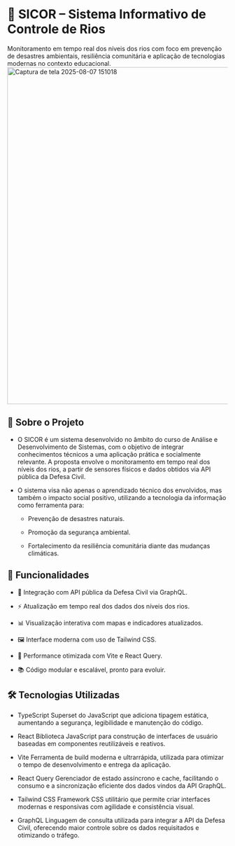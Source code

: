 # 🌊 SICOR – Sistema Informativo de Controle de Rios
Monitoramento em tempo real dos níveis dos rios com foco em prevenção de desastres ambientais, resiliência comunitária e aplicação de tecnologias modernas no contexto educacional.
<img width="1733" height="770" alt="Captura de tela 2025-08-07 151018" src="https://github.com/user-attachments/assets/deffa8a0-c870-4322-adc0-828c8a3fc51b" />

## 📘 Sobre o Projeto
- O SICOR é um sistema desenvolvido no âmbito do curso de Análise e Desenvolvimento de Sistemas, com o objetivo de integrar conhecimentos técnicos a uma aplicação prática e socialmente relevante. A proposta envolve o monitoramento em tempo real dos níveis dos rios, a partir de sensores físicos e dados obtidos via API pública da Defesa Civil.

- O sistema visa não apenas o aprendizado técnico dos envolvidos, mas também o impacto social positivo, utilizando a tecnologia da informação como ferramenta para:

    - Prevenção de desastres naturais.

    - Promoção da segurança ambiental.

    - Fortalecimento da resiliência comunitária diante das mudanças climáticas.

## 🧠 Funcionalidades
 - 📡 Integração com API pública da Defesa Civil via GraphQL.

 - ⚡ Atualização em tempo real dos dados dos níveis dos rios.

 - 📊 Visualização interativa com mapas e indicadores atualizados.

 - 🖼️ Interface moderna com uso de Tailwind CSS.

 - 🚀 Performance otimizada com Vite e React Query.

 - 📚 Código modular e escalável, pronto para evoluir.

## 🛠️ Tecnologias Utilizadas
 - TypeScript
Superset do JavaScript que adiciona tipagem estática, aumentando a segurança, legibilidade e manutenção do código.

 - React
Biblioteca JavaScript para construção de interfaces de usuário baseadas em componentes reutilizáveis e reativos.

 - Vite
Ferramenta de build moderna e ultrarrápida, utilizada para otimizar o tempo de desenvolvimento e entrega da aplicação.

 - React Query
Gerenciador de estado assíncrono e cache, facilitando o consumo e a sincronização eficiente dos dados vindos da API GraphQL.

 - Tailwind CSS
Framework CSS utilitário que permite criar interfaces modernas e responsivas com agilidade e consistência visual.

 - GraphQL
Linguagem de consulta utilizada para integrar a API da Defesa Civil, oferecendo maior controle sobre os dados requisitados e otimizando o tráfego.
